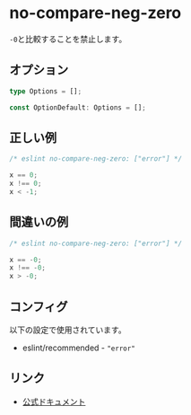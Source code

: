 # no-compare-neg-zero

`-0`と比較することを禁止します。

## オプション

```ts
type Options = [];

const OptionDefault: Options = [];
```

## 正しい例

```js
/* eslint no-compare-neg-zero: ["error"] */

x == 0;
x !== 0;
x < -1;
```



## 間違いの例

```js
/* eslint no-compare-neg-zero: ["error"] */

x == -0;
x !== -0;
x > -0;
```

## コンフィグ

以下の設定で使用されています。

- eslint/recommended - `"error"`

## リンク

- [公式ドキュメント](https://eslint.org/docs/latest/rules/no-compare-neg-zero)
